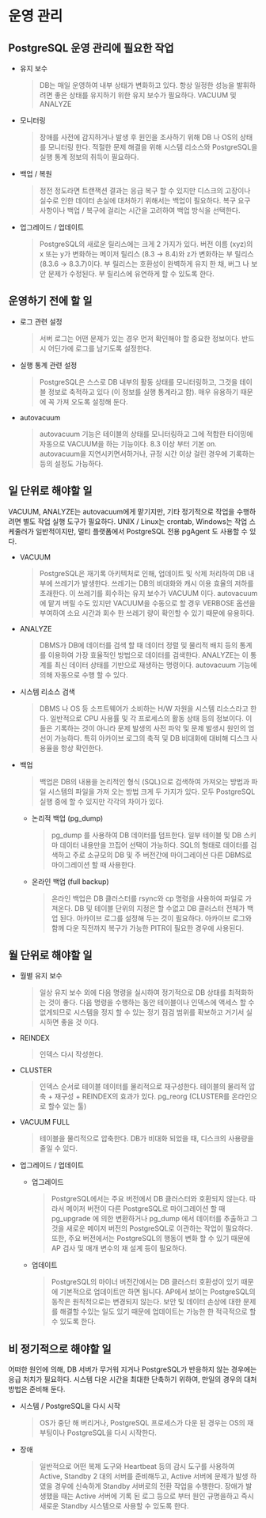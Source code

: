 # 운영 관리

## PostgreSQL 운영 관리에 필요한 작업

* 유지 보수
	> DB는 매일 운영하여 내부 상태가 변화하고 있다. 항상 일정한 성능을 발휘하려면 좋은 상태를 유지하기 위한 유지 보수가 필요하다. VACUUM 및 ANALYZE

* 모니터링
	> 장애를 사전에 감지하거나 발생 후 원인을 조사하기 위해 DB 나 OS의 상태를 모니터링 한다. 적절한 문제 해결을 위해 시스템 리소스와 PostgreSQL을 실행 통계 정보의 취득이 필요하다.

* 백업 / 복원  
	> 정전 정도라면 트랜잭션 결과는 응급 복구 할 수 있지만 디스크의 고장이나 실수로 인한 데이터 손실에 대처하기 위해서는 백업이 필요하다. 복구 요구 사항이나 백업 / 복구에 걸리는 시간을 고려하여 백업 방식을 선택한다.
 
* 업그레이드 / 업데이트  
	> PostgreSQL의 새로운 릴리스에는 크게 2 가지가 있다. 버전 이름 (xyz)의 x 또는 y가 변화하는 메이저 릴리스 (8.3 → 8.4)와 z가 변화하는 부 릴리스 (8.3.6 → 8.3.7)이다. 부 릴리스는 호환성이 완벽하게 유지 한 채, 버그 나 보안 문제가 수정된다. 부 릴리스에 유연하게 할 수 있도록 한다.

## 운영하기 전에 할 일

* 로그 관련 설정  
	> 서버 로그는 어떤 문제가 있는 경우 먼저 확인해야 할 중요한 정보이다. 반드시 어딘가에 로그를 남기도록 설정한다.
 
* 실행 통계 관련 설정  
	> PostgreSQL은 스스로 DB 내부의 활동 상태를 모니터링하고, 그것을 테이블 정보로 축적하고 있다 (이 정보를 실행 통계라고 함). 매우 유용하기 때문에 꼭 가져 오도록 설정해 둔다.
 
* autovacuum  
	> autovacuum 기능은 테이블의 상태를 모니터링하고 그에 적합한 타이밍에 자동으로 VACUUM을 하는 기능이다. 8.3 이상 부터 기본 on. autovacuum을 지연시키면서하거나, 규정 시간 이상 걸린 경우에 기록하는 등의 설정도 가능하다.

## 일 단위로 해야할 일

VACUUM, ANALYZE는 autovacuum에게 맡기지만, 기타 정기적으로 작업을 수행하려면 별도 작업 실행 도구가 필요하다. UNIX / Linux는 crontab, Windows는 작업 스케줄러가 일반적이지만, 멀티 플랫폼에서 PostgreSQL 전용 pgAgent 도 사용할 수 있다.

* VACUUM  
	> PostgreSQL은 재기록 아키텍처로 인해, 업데이트 및 삭제 처리하여 DB 내부에 쓰레기가 발생한다. 쓰레기는 DB의 비대화와 캐시 이용 효율의 저하를 초래한다. 이 쓰레기를 회수하는 유지 보수가 VACUUM 이다. autovacuum에 맡겨 버릴 수도 있지만 VACUUM을 수동으로 할 경우 VERBOSE 옵션을 부여하여 소요 시간과 회수 한 쓰레기 량이 확인할 수 있기 때문에 유용하다.

* ANALYZE  
	> DBMS가 DB에 데이터를 검색 할 때 데이터 정렬 및 물리적 배치 등의 통계를 이용하여 가장 효율적인 방법으로 데이터를 검색한다. ANALYZE는 이 통계를 최신 데이터 상태를 기반으로 재생하는 명령이다. autovacuum 기능에 의해 자동으로 수행 할 수 있다.
 
* 시스템 리소스 검색  
	> DBMS 나 OS 등 소프트웨어가 소비하는 H/W 자원을 시스템 리소스라고 한다. 일반적으로 CPU 사용률 및 각 프로세스의 활동 상태 등의 정보이다. 이들은 기록하는 것이 아니라 문제 발생의 사전 파악 및 문제 발생시 원인의 엄선이 가능하다. 특히 아카이브 로그의 축적 및 DB 비대화에 대비해 디스크 사용율을 항상 확인한다.
 
* 백업  
	> 백업은 DB의 내용을 논리적인 형식 (SQL)으로 검색하여 가져오는 방법과 파일 시스템의 파일을 가져 오는 방법 크게 두 가지가 있다. 모두 PostgreSQL 실행 중에 할 수 있지만 각각의 차이가 있다.

	* 논리적 백업 (pg_dump)  
		> pg_dump 를 사용하여 DB 데이터를 덤프한다. 일부 테이블 및 DB 스키마 데이터 내용만을 끄집어 선택이 가능하다. SQL의 형태로 데이터를 검색하고 주로 소규모의 DB 및 주 버전간에 마이그레이션 다른 DBMS로 마이그레이션 할 때 사용한다.
	* 온라인 백업 (full backup)  
		> 온라인 백업은 DB 클러스터를 rsync와 cp 명령을 사용하여 파일로 가져온다. DB 및 테이블 단위의 지정은 할 수없고 DB 클러스터 전체가 백업 된다. 아카이브 로그를 설정해 두는 것이 필요하다. 아카이브 로그와 함께 다운 직전까지 복구가 가능한 PITR이 필요한 경우에 사용된다.

## 월 단위로 해야할 일

* 월별 유지 보수  
	> 일상 유지 보수 외에 다음 명령을 실시하여 정기적으로 DB 상태를 최적화하는 것이 좋다. 다음 명령을 수행하는 동안 테이블이나 인덱스에 액세스 할 수 없게되므로 시스템을 정지 할 수 있는 정기 점검 범위를 확보하고 거기서 실시하면 좋을 것 이다.

* REINDEX  
	> 인덱스 다시 작성한다.
 
* CLUSTER  
	> 인덱스 순서로 테이블 데이터를 물리적으로 재구성한다. 테이블의 물리적 압축 + 재구성 + REINDEX의 효과가 있다. pg_reorg (CLUSTER를 온라인으로 할수 있는 툴)

* VACUUM FULL  
	> 테이블을 물리적으로 압축한다. DB가 비대화 되었을 때, 디스크의 사용량을 줄일 수 있다.

* 업그레이드 / 업데이트  
	* 업그레이드  
		> PostgreSQL에서는 주요 버전에서 DB 클러스터와 호환되지 않는다. 따라서 메이저 버전이 다른 PostgreSQL로 마이그레이션 할 때 pg_upgrade 에 의한 변환하거나 pg_dump 에서 데이터를 추출하고 그것을 새로운 메이저 버전의 PostgreSQL로 이관하는 작업이 필요하다. 또한, 주요 버전에서는 PostgreSQL의 행동이 변화 할 수 있기 때문에 AP 검사 및 매개 변수의 재 설계 등이 필요하다.
	* 업데이트
		> PostgreSQL의 마이너 버전간에서는 DB 클러스터 호환성이 있기 때문에 기본적으로 업데이트만 하면 됩니다. AP에서 보이는 PostgreSQL의 동작은 원칙적으로는 변경되지 않는다. 보안 및 데이터 손상에 대한 문제를 해결할 수있는 일도 있기 때문에 업데이트는 가능한 한 적극적으로 할 수 있도록 한다.
 
## 비 정기적으로 해야할 일

어떠한 원인에 의해, DB 서버가 무거워 지거나 PostgreSQL가 반응하지 않는 경우에는 응급 처치가 필요하다. 시스템 다운 시간을 최대한 단축하기 위하여, 만일의 경우의 대처 방법은 준비해 둔다.

* 시스템 / PostgreSQL을 다시 시작  
	> OS가 중단 해 버리거나, PostgreSQL 프로세스가 다운 된 경우는 OS의 재부팅이나 PostgreSQL을 다시 시작한다.

* 장애  
	> 일반적으로 어떤 복제 도구와 Heartbeat 등의 감시 도구를 사용하여 Active, Standby 2 대의 서버를 준비해두고, Active 서버에 문제가 발생 하였을 경우에 신속하게 Standby 서버로의 전환 작업을 수행한다. 장애가 발생했을 때는 Active 서버에 기록 된 로그 등으로 부터 원인 규명을하고 즉시 새로운 Standby 시스템으로 사용할 수 있도록 한다.